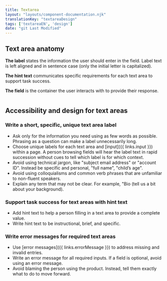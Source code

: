 ```yaml
---
title: Textarea
layout: "layouts/component-documentation.njk"
translationKey: "textareaDesign"
tags: ['textareaEN', 'design']
date: "git Last Modified"
---
```


## Text area anatomy

**The label** states the information the user should enter in the field. Label text is left aligned and in sentence case (only the initial letter is capitalized).

**The hint text** communicates specific requirements for each text area to support task success.

**The field** is the container the user interacts with to provide their response.

<img class="b-sm b-gray p-400" src="/images/en/anatomy/gcds-textarea-anatomy.svg" alt=""/>

## Accessibility and design for text areas

### Write a short, specific, unique text area label

- Ask only for the information you need using as few words as possible. Phrasing as a question can make a label unnecessarily long.
- Choose unique labels for each text area and [input]({{ links.input }}) within a page. A person browsing fields will hear the label text in rapid succession without cues to tell which label is for which context.
- Avoid using technical jargon, like "subject email address" or "account ID". Instead be specific and personal, "full name", "child’s age".
- Avoid using colloquialisms and common verb phrases that are unfamiliar to non-fluent speakers.
- Explain any term that may not be clear. For example, "Bio (tell us a bit about your background).

### Support task success for text areas with hint text

- Add hint text to help a person filling in a text area to provide a complete value.
- Write hint text to be instructional, brief, and specific.

### Write error messages for required text areas

- Use [error messages]({{ links.errorMessage }}) to address missing and invalid entries.
- Write an error message for all required inputs. If a field is optional, avoid using an error message.
- Avoid blaming the person using the product. Instead, tell them exactly what to do to move forward.
